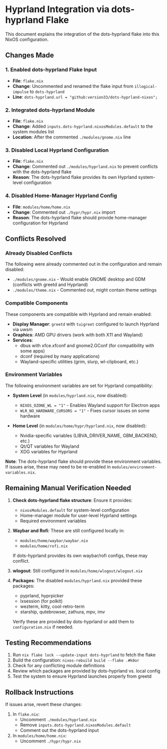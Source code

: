 # Hyprland Integration via dots-hyprland Flake

This document explains the integration of the dots-hyprland flake into this NixOS configuration.

## Changes Made

### 1. Enabled dots-hyprland Flake Input
- **File**: `flake.nix`
- **Change**: Uncommented and renamed the flake input from `illogical-impulse` to `dots-hyprland`
- **Line**: `dots-hyprland.url = "github:version33/dots-hyprland-nixos";`

### 2. Integrated dots-hyprland Module
- **File**: `flake.nix`
- **Change**: Added `inputs.dots-hyprland.nixosModules.default` to the system modules list
- **Location**: After the commented `./modules/gnome.nix` line

### 3. Disabled Local Hyprland Configuration
- **File**: `flake.nix`
- **Change**: Commented out `./modules/hyprland.nix` to prevent conflicts with the dots-hyprland flake
- **Reason**: The dots-hyprland flake provides its own Hyprland system-level configuration

### 4. Disabled Home-Manager Hyprland Config
- **File**: `modules/home/home.nix`
- **Change**: Commented out `./hypr/hypr.nix` import
- **Reason**: The dots-hyprland flake should provide home-manager configuration for Hyprland

## Conflicts Resolved

### Already Disabled Conflicts
The following were already commented out in the configuration and remain disabled:
- `./modules/gnome.nix` - Would enable GNOME desktop and GDM (conflicts with greetd and Hyprland)
- `./modules/theme.nix` - Commented out, might contain theme settings

### Compatible Components
These components are compatible with Hyprland and remain enabled:
- **Display Manager**: `greetd` with `tuigreet` configured to launch Hyprland via uwsm
- **Graphics**: AMD GPU drivers (work with both X11 and Wayland)
- **Services**: 
  - dbus with xfce.xfconf and gnome2.GConf (for compatibility with some apps)
  - dconf (required by many applications)
  - Wayland-specific utilities (grim, slurp, wl-clipboard, etc.)

### Environment Variables
The following environment variables are set for Hyprland compatibility:
- **System Level** (in `modules/hyprland.nix`, now disabled):
  - `NIXOS_OZONE_WL = "1"` - Enables Wayland support for Electron apps
  - `WLR_NO_HARDWARE_CURSORS = "1"` - Fixes cursor issues on some hardware

- **Home Level** (in `modules/home/hypr/hyprland.nix`, now disabled):
  - Nvidia-specific variables (LIBVA_DRIVER_NAME, GBM_BACKEND, etc.)
  - Qt/QT variables for Wayland
  - XDG variables for Hyprland

**Note**: The dots-hyprland flake should provide these environment variables. If issues arise, these may need to be re-enabled in `modules/environment-variables.nix`.

## Remaining Manual Verification Needed

1. **Check dots-hyprland flake structure**: Ensure it provides:
   - `nixosModules.default` for system-level configuration
   - Home-manager module for user-level Hyprland settings
   - Required environment variables

2. **Waybar and Rofi**: These are still configured locally in:
   - `modules/home/waybar/waybar.nix`
   - `modules/home/rofi.nix`
   
   If dots-hyprland provides its own waybar/rofi configs, these may conflict.

3. **wlogout**: Still configured in `modules/home/wlogout/wlogout.nix`

4. **Packages**: The disabled `modules/hyprland.nix` provided these packages:
   - pyprland, hyprpicker
   - lxsession (for polkit)
   - wezterm, kitty, cool-retro-term
   - starship, qutebrowser, zathura, mpv, imv
   
   Verify these are provided by dots-hyprland or add them to `configuration.nix` if needed.

## Testing Recommendations

1. Run `nix flake lock --update-input dots-hyprland` to fetch the flake
2. Build the configuration: `nixos-rebuild build --flake .#k0or`
3. Check for any conflicting module definitions
4. Review which packages are provided by dots-hyprland vs. local config
5. Test the system to ensure Hyprland launches properly from greetd

## Rollback Instructions

If issues arise, revert these changes:
1. In `flake.nix`:
   - Uncomment `./modules/hyprland.nix`
   - Remove `inputs.dots-hyprland.nixosModules.default`
   - Comment out the dots-hyprland input
2. In `modules/home/home.nix`:
   - Uncomment `./hypr/hypr.nix`
